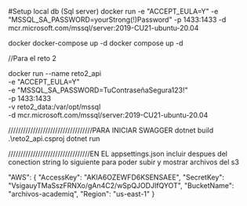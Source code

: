 #Setup local db (Sql server)
docker run -e "ACCEPT_EULA=Y" -e "MSSQL_SA_PASSWORD=yourStrong(!)Password" -p 1433:1433 -d mcr.microsoft.com/mssql/server:2019-CU21-ubuntu-20.04



docker docker-compose up -d
docker compose up -d

//Para el reto 2

docker run --name reto2_api \
  -e "ACCEPT_EULA=Y" \
  -e "MSSQL_SA_PASSWORD=TuContraseñaSegura123!" \
  -p 1433:1433 \
  -v reto2_data:/var/opt/mssql \
  -d mcr.microsoft.com/mssql/server:2019-CU21-ubuntu-20.04


//////////////////////////////////PARA INICIAR SWAGGER
dotnet build .\reto2_api.csproj
dotnet run


/////////////////////////////////EN EL appsettings.json incluir despues del conection string lo siguiente para poder subir y mostrar archivos del s3

"AWS": {
    "AccessKey": "AKIA6OZEWFD6KSENSAEE",
    "SecretKey": "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",
    "BucketName": "archivos-academiq",
    "Region": "us-east-1"
  }
